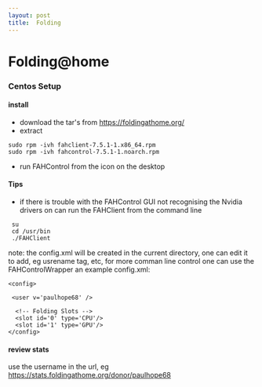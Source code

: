 ```yaml
---
layout: post
title:  Folding
---
```



# Folding@home

### Centos Setup

#### install
- download the tar's from https://foldingathome.org/
- extract
```
sudo rpm -ivh fahclient-7.5.1-1.x86_64.rpm
sudo rpm -ivh fahcontrol-7.5.1-1.noarch.rpm
```
- run FAHControl from the icon on the desktop

#### Tips
 - if there is trouble with the FAHControl GUI not recognising the Nvidia drivers on can run the FAHClient from the command line
```
 su
 cd /usr/bin
 ./FAHClient
```

note: the config.xml will be created in the current directory, one can edit it to add, eg usrename tag, etc, for more comman line control one can use the FAHControlWrapper
 an example config.xml:
```
<config>

 <user v='paulhope68' />

  <!-- Folding Slots -->
  <slot id='0' type='CPU'/>
  <slot id='1' type='GPU'/>
</config>

```

#### review stats
use the username in the url, eg https://stats.foldingathome.org/donor/paulhope68
